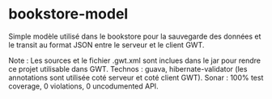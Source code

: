 bookstore-model
===============

Simple modèle utilisé dans le bookstore pour la sauvegarde des données et le transit au format JSON entre le serveur et le client GWT.

Note : Les sources et le fichier .gwt.xml sont inclues dans le jar pour rendre ce projet utilisable dans GWT.
Technos : guava, hibernate-validator (les annotations sont utilisée coté serveur et coté client GWT).
Sonar : 100% test coverage, 0 violations, 0 uncodumented API.
